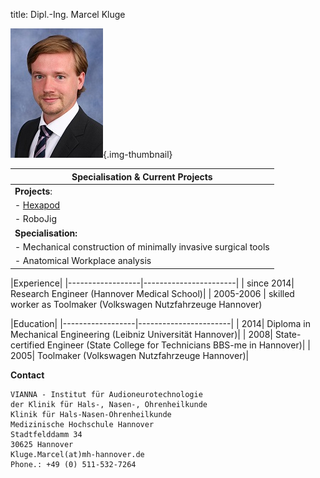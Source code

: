 ﻿title: Dipl.-Ing. Marcel Kluge


![Image Marcel Kluge](Marcel_2.jpg){.img-thumbnail}


|Specialisation	& Current Projects|
|-----------------------------------------|
|**Projects**: |					
|-   [Hexapod](http://www.vianna.de/01_workgroups/majdani/projects.html "Hexapod")|
|-   RoboJig |
|**Specialisation:** |
|-   Mechanical construction of minimally invasive surgical tools|
|-   Anatomical Workplace analysis|


|Experience|
|------------------|-----------------------|
| since 2014| Research Engineer (Hannover Medical School)|
| 2005-2006 | skilled worker as Toolmaker (Volkswagen Nutzfahrzeuge Hannover)

|Education|
|------------------|-----------------------|
| 2014| Diploma in Mechanical Engineering (Leibniz Universität Hannover)|
| 2008| State-certified Engineer (State College for Technicians BBS-me in Hannover)|
| 2005| Toolmaker (Volkswagen Nutzfahrzeuge Hannover)|

**Contact**

	VIANNA - Institut für Audioneurotechnologie
	der Klinik für Hals-, Nasen-, Ohrenheilkunde
	Klinik für Hals-Nasen-Ohrenheilkunde
	Medizinische Hochschule Hannover
	Stadtfelddamm 34
	30625 Hannover
	Kluge.Marcel(at)mh-hannover.de
	Phone.: +49 (0) 511-532-7264                       
